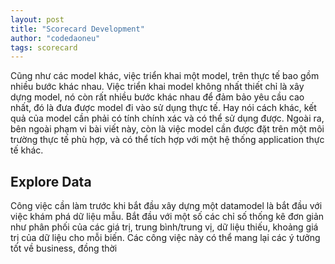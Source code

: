 ```yaml
---
layout: post
title: "Scorecard Development"
author: "codedaoneu"
tags: scorecard
---
```


Cũng như các model khác, việc triển khai một model, trên thực tế bao gồm nhiều bước khác nhau. Việc triển khai model không nhất thiết chỉ là xây dựng model, nó còn rất nhiều bước khác nhau để đảm bảo yêu cầu cao nhất, đó là đưa được model đi vào sử dụng thực tế. Hay nói cách khác, kết quả của model cần phải có tính chính xác và có thể sử dụng được. Ngoài ra, bên ngoài phạm vi bài viết này, còn là việc model cần được đặt trên một môi trường thực tế phù hợp, và có thể tích hợp với một hệ thống application thực tế khác.

## Explore Data

Công việc cần làm trước khi bắt đầu xây dựng một datamodel là bắt đầu với việc khám phá dữ liệu mẫu. Bắt đầu với một số các chỉ số thống kê đơn giản như phân phối của các giá trị, trung bình/trung vị, dữ liệu thiếu, khoảng giá trị của dữ liệu cho mỗi biến. Các công việc này có thể mang lại các ý tưởng tốt về business, đồng thời
